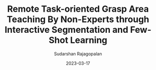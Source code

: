 ---
layout: post
image: /images/remote.png
title: "Remote Task-oriented Grasp Area Teaching By Non-Experts through Interactive Segmentation and Few-Shot Learning"
authors: "Furkan Kaynar*, <strong>Sudarshan Rajagopalan*</strong>, Shaobo Zhou, Eckehard Steinbach"
categories: 
  - 'research'
# excerpt: 'This paper is about the number 3. The number 4 is left for future work.'
date: 2023-03-17
venue: 'AAAI Workshop on Artificial Intelligence for User-Centric Assistance for at Home Tasks'
# slidesurl: 'http://academicpages.github.io/files/slides3.pdf'
arxiv: 'https://arxiv.org/abs/2303.10195'
author: "Sudarshan Rajagopalan"
code: https://github.com/sudraj2002/fsgrasp
---